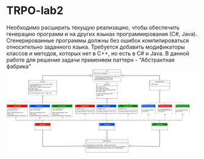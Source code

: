 # TRPO-lab2
Необходимо расширить текущую реализацию, чтобы обеспечить генерацию программ и на других языках программирования (С#, Java).
Сгенерированные программы должны без ошибок компилироваться относительно заданного языка.
Требуется добавить модификаторы классов и методов, которых нет в C++, но есть в C# и Java.
В данной работе для решения задачи применяем паттерн - "Абстрактная фабрика"
![UML](https://github.com/sanamenka/TRPO-lab2/blob/main/ABS_Factory2.0.jpg?raw=true)
